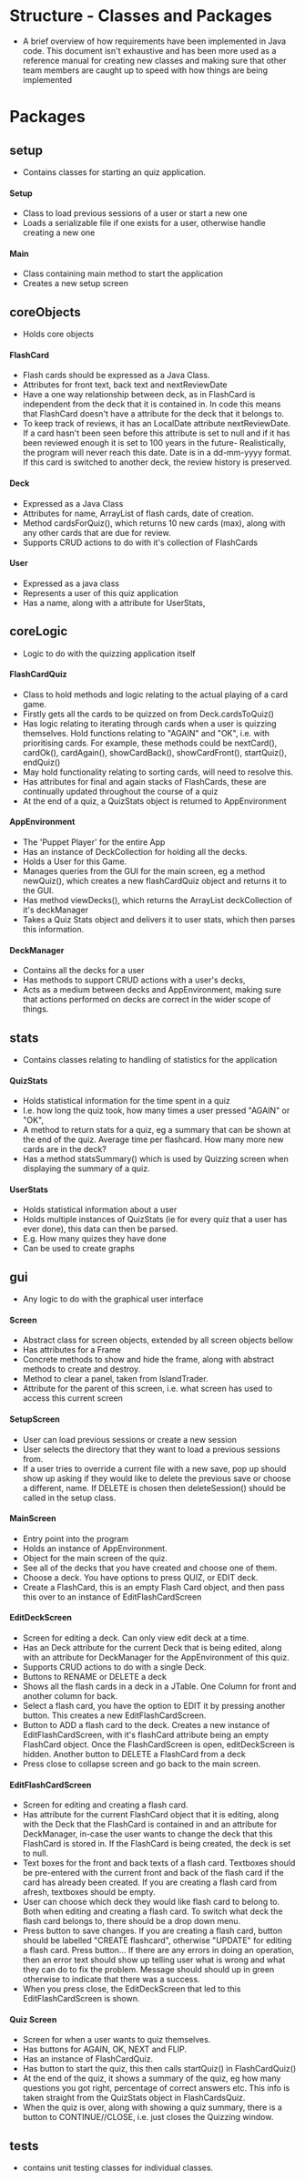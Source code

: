 # Structure - Classes and Packages
- A brief overview of how requirements have been implemented in Java code. This document isn't exhaustive and has been more used as a reference manual for creating new classes and making sure that other team members are caught up to speed with how things are being implemented
# Packages

## setup
- Contains classes for starting an quiz application. 
#### Setup
- Class to load previous sessions of a user or start a new one
- Loads a serializable file if one exists for a user, otherwise handle creating a new one 
#### Main
- Class containing main method to start the application
- Creates a new setup screen


## coreObjects
- Holds core objects

#### FlashCard
- Flash cards should be expressed as a Java Class. 
- Attributes for front text, back text and nextReviewDate
- Have a one way relationship between deck, as in FlashCard is independent from the deck that it is contained in. In code this means that FlashCard doesn't have a attribute for the deck that it belongs to. 
- To keep track of reviews, it has an LocalDate attribute nextReviewDate. If a card hasn't been seen before this attribute is set to null and if it has been reviewed enough it is set to 100 years in the future- Realistically,  the program will never reach this date. Date is in a dd-mm-yyyy format. If this card is switched to another deck, the review history is preserved. 

#### Deck
- Expressed as a Java Class
- Attributes for name, ArrayList of flash cards, date of creation. 
- Method cardsForQuiz(), which returns 10 new cards (max), along with any other cards that are due for review. 
- Supports CRUD actions to do with it's collection of FlashCards

#### User
- Expressed as a java class
- Represents a user of this quiz application
- Has a name, along with a attribute for UserStats,


## coreLogic
- Logic to do with the quizzing application itself

#### FlashCardQuiz
- Class to hold methods and logic relating to the actual playing of a card game. 
- Firstly gets all the cards to be quizzed on from Deck.cardsToQuiz()
- Has logic relating to iterating through cards when a user is quizzing themselves. Hold functions relating to "AGAIN" and "OK", i.e. with prioritising cards. For example, these methods could be nextCard(), cardOk(), cardAgain(), showCardBack(), showCardFront(), startQuiz(), endQuiz()
- May hold functionality relating to sorting cards, will need to resolve this. 
- Has attributes for final and again stacks of FlashCards, these are continually updated throughout the course of a quiz
- At the end of a quiz, a QuizStats object is returned to AppEnvironment

#### AppEnvironment
- The 'Puppet Player' for the entire App 
- Has an instance of DeckCollection for holding all the decks. 
- Holds a User for this Game.
- Manages queries from the GUI for the main screen, eg a method newQuiz(), which creates a new flashCardQuiz object and returns it to the GUI. 
- Has method viewDecks(), which returns the ArrayList deckCollection of it's deckManager
- Takes a Quiz Stats object and delivers it to user stats, which then parses this information. 

#### DeckManager
- Contains all the decks for a user 
- Has methods to support CRUD actions with a user's decks,
- Acts as a medium between decks and AppEnvironment, making sure that actions performed on decks are correct in the wider scope of things.


## stats
- Contains classes relating to handling of statistics for the application

#### QuizStats
- Holds statistical information for the time spent in a quiz
- I.e. how long the quiz took, how many times a user pressed "AGAIN" or "OK", 
- A method to return stats for a quiz, eg a summary that can be shown at the end of the quiz. Average time per flashcard. How many more new cards are in the deck?
- Has a method statsSummary() which is used by Quizzing screen when displaying the summary of a quiz. 

#### UserStats
- Holds statistical information about a user
- Holds multiple instances of QuizStats (ie for every quiz that a user has ever done), this data can then be parsed.
- E.g. How many quizes they have done
- Can be used to create graphs


## gui
- Any logic to do with the graphical user interface

#### Screen
- Abstract class for screen objects, extended by all screen objects bellow
- Has attributes for a Frame
- Concrete methods to show and hide the frame, along with abstract methods to create and destroy. 
- Method to clear a panel, taken from IslandTrader. 
- Attribute for the parent of this screen, i.e. what screen has used to access this current screen

#### SetupScreen
- User can load previous sessions or create a new session
- User selects the directory that they want to load a previous sessions from.
- If a user tries to override a current file with a new save, pop up should show up asking if they would like to delete the previous save or choose a different, name. If DELETE is chosen then deleteSession() should be called in the setup class. 

#### MainScreen
- Entry point into the program
- Holds an instance of AppEnvironment. 
- Object for the main screen of the quiz. 
- See all of the decks that you have created and choose one of them. 
- Choose a deck. You have options to press QUIZ, or EDIT deck. 
- Create a FlashCard, this is an empty Flash Card object, and then pass this over to an instance of EditFlashCardScreen

#### EditDeckScreen
- Screen for editing a deck. Can only view edit deck at a time. 
- Has an Deck attribute for the current Deck that is being edited, along with an attribute for DeckManager for the AppEnvironment of this quiz. 
- Supports CRUD actions to do with a single Deck. 
- Buttons to RENAME  or DELETE a deck 
- Shows all the flash cards in a deck in a JTable. One Column for front and another column for back. 
- Select a flash card, you have the option to EDIT it by pressing another button. This creates a new EditFlashCardScreen. 
- Button to ADD a flash card to the deck. Creates a new instance of EditFlashCardScreen, with it's flashCard attribute being an empty FlashCard object. Once the FlashCardScreen is open, editDeckScreen is hidden. Another button to DELETE a FlashCard from a deck 
- Press close to collapse screen and go back to the main screen. 

#### EditFlashCardScreen
- Screen for editing and creating a flash card. 
- Has attribute for the current FlashCard object that it is editing, along with the Deck that the FlashCard is contained in and an attribute for DeckManager, in-case the user wants to change the deck that this FlashCard is stored in. If the FlashCard is being created, the deck is set to null. 
- Text boxes for the front and back texts of a flash card. Textboxes should be pre-entered with the current front and back of the flash card if the card has already been created.  If you are creating a flash card from afresh, textboxes should be empty. 
- User can choose which deck they would like flash card to belong to. Both when editing and creating a flash card. To switch what deck the flash card belongs to, there should be a drop down menu.
- Press button to save changes. If you are creating a flash card, button should be labelled "CREATE flashcard", otherwise "UPDATE" for editing a flash card. Press button... If there are any errors in doing an operation, then an error text should show up telling user what is wrong and what they can do to fix the problem. Message should should up in green otherwise to indicate that there was a success.  
- When you press close, the EditDeckScreen that led to this EditFlashCardScreen is shown.

#### Quiz Screen
- Screen for when a user wants to quiz themselves.
- Has buttons for AGAIN, OK, NEXT and FLIP. 
- Has an instance of FlashCardQuiz. 
- Has button to start the quiz, this then calls startQuiz() in FlashCardQuiz()
- At the end of the quiz, it shows a summary of the quiz, eg how many questions you got right, percentage of correct answers etc. This info is taken straight from the QuizStats object in FlashCardsQuiz. 
- When the quiz is over, along with showing a quiz summary, there is a button to CONTINUE//CLOSE, i.e. just closes the Quizzing window. 

## tests
- contains unit testing classes for individual classes. 

